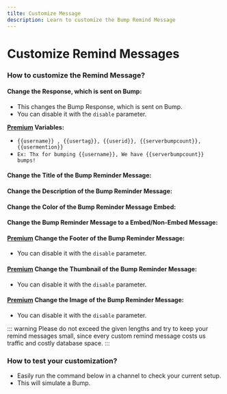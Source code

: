 ```yaml
---
tilte: Customize Message
description: Learn to customize the Bump Remind Message
---
```


# Customize Remind Messages

### How to customize the Remind Message?

#### Change the Response, which is sent on Bump:
- This changes the Bump Response, which is sent on Bump.
- You can disable it with the `disable` parameter.

**[Premium](../premium) Variables:**
- `{{username}} , {{usertag}}, {{userid}}, {{serverbumpcount}}, {{usermention}}`
- `Ex: Thx for bumping {{username}}, We have {{serverbumpcount}} bumps!`

<command message = "%custom response <message/disable>" slash = "/bump message response [message]" description="Sets the Message,which is sent on Bump" permissions="MANAGE_SERVER"/>

#### Change the Title of the Bump Reminder Message:
<command message = "%custom title <message>" slash = "/bump message title [message]" description="Sets the Title of the Embed, which is sent on the Bump Reminder Message" permissions="MANAGE_SERVER"/>

#### Change the Description of the Bump Reminder Message:
<command message = "%custom desc <message>" slash = "/bump message desc [message]" description="Sets the Description of the Embed, which is sent on the Bump Reminder Message" permissions="MANAGE_SERVER"/>

#### Change the Color of the Bump Reminder Message Embed:
<command message = "%custom color <hexcolor>" slash = "/bump message color [hexcolor]" description="Sets the Color of the Embed, which is sent on the Bump Reminder Embed Message" permissions="MANAGE_SERVER"/>

#### Change the Bump Reminder Message to a Embed/Non-Embed Message:
<command message = "%custom embed yes/no" slash = "/bump message embed [status]" description="Disables or Enables Embed Mode on the Bump Remind Message" permissions="MANAGE_SERVER"/>

#### [Premium](../premium) Change the Footer of the Bump Reminder Message:
- You can disable it with the `disable` parameter.
<command message = "%custom footer <message>" slash = "/bump message footer [message]" description="Sets the Footer of the Embed, which is sent on the Bump Reminder Message" permissions="MANAGE_SERVER" premium='true'/>

#### [Premium](../premium) Change the Thumbnail of the Bump Reminder Message:
- You can disable it with the `disable` parameter.
<command message = "%custom thumb <image-link>" slash = "/bump message thumbnail [image-link]" description="Sets the Thumbnail of the Embed, which is sent on the Bump Reminder Message" permissions="MANAGE_SERVER" premium='true'/>

#### [Premium](../premium) Change the Image of the Bump Reminder Message:
- You can disable it with the `disable` parameter.
<command message = "%custom image <image-link>" slash = "/bump message image [image-link]" description="Sets the Image of the Embed, which is sent on the Bump Reminder Message" permissions="MANAGE_SERVER" premium='true'/>

::: warning
 Please do not exceed the given lengths and try to keep your remind messages small, since every custom remind message costs us traffic and costly database space.
:::

### How to test your customization?
- Easily run the command below in a channel to check your current setup.
- This will simulate a Bump.
<command message = "%test" slash = "/bump test" description="Simulate a Bump Reminder Message to check your current Setup" cooldown="10" permissions="MANAGE_SERVER"/>

